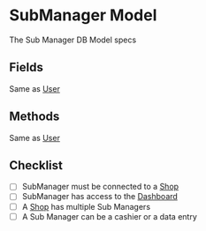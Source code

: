 # SubManager Model

The Sub Manager DB Model specs

## Fields

Same as [User](user.md)

## Methods

Same as [User](user.md)

## Checklist

- [ ] SubManager must be connected to a [Shop](shop.md)
- [ ] SubManager has access to the [Dashboard](../web_pages/dashboard.md)
- [ ] A [Shop](shop.md) has multiple Sub Managers
- [ ] A Sub Manager can be a cashier or a data entry

